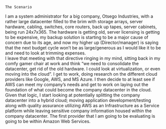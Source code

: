`The Scenario`

I am a system administrator for a big company, Otsego Industries, with a rather large datacenter filled to the brim with storage arrays, server hardware, cabling, switches, core routers, back up tapes, server cabinets, being run 24x7x365.   The hardware is getting old, server licensing is getting to be expensive, my backup solution is starting to be a major cause of concern due to its age, and now my higher up (Director/manager) is saying that the next budget cycle won’t be as large/generous as I would like it to be and need to look at trimming expenses.  
I leave that meeting with that directive ringing in my mind, sitting back in my comfy gamer chair at work and think “we need to consolidate the datacenter, get rid of the old hardware.  I could look at virtualization, or even moving into the cloud”.  I get to work, doing research on the different cloud providers like Google, AWS, and MS Azure.  I then decide to at least see if AWS can meet my company’s needs and get to work on laying out the foundation of what could become the company datacenter in the cloud. 
	Given that logic, I start looking at potentially splitting the company datacenter into a hybrid cloud; moving application development/testing along with quality assurance utilizing AWS as an Infrastructure as a Service platform while leaving sensitive company information housed within the company datacenter.  The first provider that I am going to be evaluating is going to be within Amazon Web Services.  
